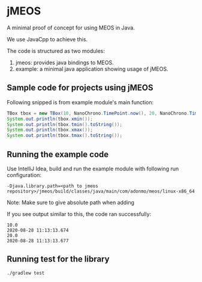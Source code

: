 # jMEOS

A minimal proof of concept for using MEOS in Java.

We use JavaCpp to achieve this.

The code is structured as two modules:

  1. jmeos: provides java bindings to MEOS.
  2. example: a minimal java application showing usage of jMEOS.

## Sample code for projects using jMEOS

Following snipped is from example module's main function:
```java
TBox tbox = new TBox(10, NanoChrono.TimePoint.now(), 20, NanoChrono.TimePoint.now());
System.out.println(tbox.xmin());
System.out.println(tbox.tmin().toString());
System.out.println(tbox.xmax());
System.out.println(tbox.tmax().toString());
```

## Running the example code
Use IntelliJ Idea, build and run the example module with following run configuration:
```
-Djava.library.path=<path to jmeos repository>/jmeos/build/classes/java/main/com/adonmo/meos/linux-x86_64
```
Note: Make sure to give absolute path when adding <path to jmeos repository>

If you see output similar to this, the code ran successfully:
```
10.0
2020-08-28 11:13:13.674
20.0
2020-08-28 11:13:13.677
```

## Running test for the library
```
./gradlew test
```
